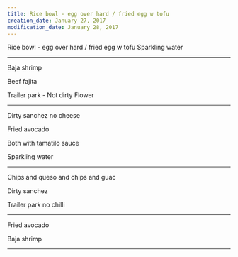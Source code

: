 ```yaml
---
title: Rice bowl - egg over hard / fried egg w tofu
creation_date: January 27, 2017
modification_date: January 28, 2017
---
```



Rice bowl - egg over hard / fried egg w tofu
Sparkling water 

-------

Baja shrimp 

Beef fajita

Trailer park - Not dirty
Flower 

---

Dirty sanchez no cheese

Fried avocado 

Both with tamatilo sauce

Sparkling water

----

Chips and queso and chips and guac 

Dirty sanchez 

Trailer park no chilli

----

Fried avocado 

Baja shrimp

----

